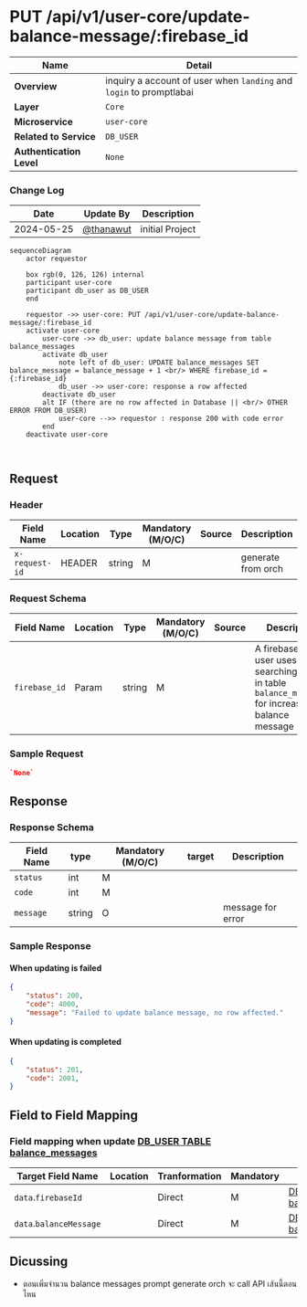 # PUT /api/v1/user-core/update-balance-message/:firebase_id

| Name                     | Detail                                                              |
| ------------------------ | ------------------------------------------------------------------- |
| **Overview**             | inquiry a account of user when `landing` and `login` to promptlabai |
| **Layer**                | `Core`                                                              |
| **Microservice**         | `user-core`                                                         |
| **Related to Service**   | `DB_USER`                                                           |
| **Authentication Level** | `None`                                                              |

### Change Log
| Date       | Update By                              | Description     |
| ---------- | -------------------------------------- | --------------- |
| 2024-05-25 | [@thanawut](https://github.com/HanawuZ) | initial Project |

```mermaid
sequenceDiagram
    actor requestor

    box rgb(0, 126, 126) internal
    participant user-core
    participant db_user as DB_USER
    end
    
    requestor ->> user-core: PUT /api/v1/user-core/update-balance-message/:firebase_id
    activate user-core
        user-core ->> db_user: update balance message from table balance_messages
        activate db_user
            note left of db_user: UPDATE balance_messages SET balance_message = balance_message + 1 <br/> WHERE firebase_id = {:firebase_id}
            db_user ->> user-core: response a row affected
        deactivate db_user
        alt IF (there are no row affected in Database || <br/> OTHER ERROR FROM DB_USER)
            user-core -->> requestor : response 200 with code error
        end
    deactivate user-core

    
```
## Request
### Header 
| Field Name     | Location | Type   | Mandatory (M/O/C) | Source | Description        |
| -------------- | -------- | ------ | ----------------- | ------ | ------------------ |
| `x-request-id` | HEADER   | string | M                 |        | generate from orch |

### Request Schema
| Field Name    | Location | Type   | Mandatory (M/O/C) | Source | Description |
| ------------- | -------- | ------ | ----------------- | ------ | ----------- |
| `firebase_id` | Param    | string | M                 |        |  A firebase ID of user uses to searching record in table `balance_messages` for increase balance message            |

### Sample Request
```json
`None`
```

## Response
### Response Schema
| Field Name              | type   | Mandatory (M/O/C) | target | Description       |
| ----------------------- | ------ | ----------------- | ------ | ----------------- |
| `status`                | int    | M                 |        |                   |
| `code`                  | int    | M                 |        |                   |
| `message`               | string | O                 |        | message for error |


### Sample Response 
#### When updating is failed
```json
{
    "status": 200,
    "code": 4000,
    "message": "Failed to update balance message, no row affected."
}
```

#### When updating is completed
```json
{
    "status": 201,
    "code": 2001,
}
```

## Field to Field Mapping 

### Field mapping when update [DB_USER TABLE balance_messages]()
| Target Field Name       | Location | Tranformation | Mandatory | Source                                               | Remark |
| ----------------------- | -------- | ------------- | --------- | ---------------------------------------------------- | ------ |
| `data`.`firebaseId`     |          | Direct        | M         | [DB_USER TABLE balance_messages]().`firebase_id`     |        |
| `data`.`balanceMessage` |          | Direct        | M         | [DB_USER TABLE balance_messages]().`balance_message` |        |

## Dicussing
* ตอนเพิ่มจำนวน balance messages prompt generate orch จะ call API เส้นนี้ตอนไหน 